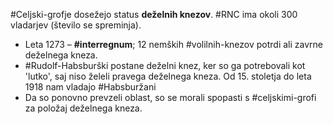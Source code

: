 #Celjski-grofje dosežejo status **deželnih knezov**.
#RNC ima okoli 300 vladarjev (število se spreminja).
- Leta 1273 – **#interregnum**; 12 nemških #volilnih-knezov potrdi ali zavrne deželnega kneza.
- #Rudolf-Habsburški postane deželni knez, ker so ga potrebovali kot 'lutko', saj niso želeli pravega deželnega kneza.
Od 15. stoletja do leta 1918 nam vladajo #Habsburžani
- Da so ponovno prevzeli oblast, so se morali spopasti s #celjskimi-grofi za položaj deželnega kneza.